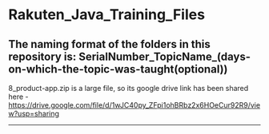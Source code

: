 # Rakuten_Java_Training_Files

The naming format of the folders in this repository is:
  SerialNumber_TopicName_(days-on-which-the-topic-was-taught(optional))
------------------------------------------------------------------------------------------------
 8_product-app.zip is a large file, so its google drive link has been shared here - 
    https://drive.google.com/file/d/1wJC40py_ZFpi1ohBRbz2x6HOeCur92R9/view?usp=sharing
    
------------------------------------------------------------------------------------------------

